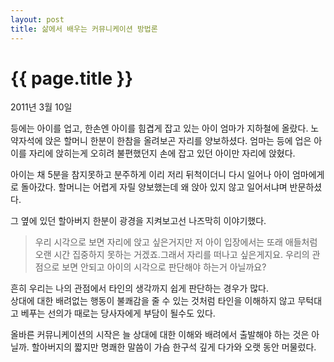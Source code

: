 ```yaml
---
layout: post
title: 삶에서 배우는 커뮤니케이션 방법론
---
```


{{ page.title }}
================

<p class="meta">2011년 3월 10일</p>

등에는 아이를 업고, 한손엔 아이를 힘겹게 잡고 있는 아이 엄마가 지하철에 올랐다. 
노약자석에 앉은 할머니 한분이 한참을 올려보곤 자리를 양보하셨다. 
엄마는 등에 업은 아이를 자리에 앉히는게 오히려 불편했던지 손에 잡고 있던 아이만 자리에 앉혔다. 

아이는 채 5분을 참지못하고 분주하게 이리 저리 뒤척이더니 다시 일어나 아이 엄마에게로 돌아갔다.
할머니는 어렵게 자릴 양보했는데 왜 앉아 있지 않고 일어서냐며 반문하셨다.

그 옆에 있던 할아버지 한분이 광경을 지켜보고선 나즈막히 이야기했다.

> 우리 시각으로 보면 자리에 앉고 싶은거지만 저 아이 입장에서는 또래 애들처럼 오랜 시간 집중하지 못하는 거겠죠.그래서 자리를 떠나고 싶은게지요. 우리의 관점으로 보면 안되고 아이의 시각으로 판단해야 하는거 아닐까요?

흔히 우리는 나의 관점에서 타인의 생각까지 쉽게 판단하는 경우가 많다.   
상대에 대한 배려없는 행동이 불쾌감을 줄 수 있는 것처럼
타인을 이해하지 않고 무턱대고 베푸는 선의가 때로는 당사자에게 부담이 될수도 있다.    

올바른 커뮤니케이션의 시작은 늘 상대에 대한 이해와 배려에서 출발해야 하는 것은 아닐까. 
할아버지의 짧지만 명쾌한 말씀이 가슴 한구석 깊게 다가와 오랫 동안 머물렀다.






